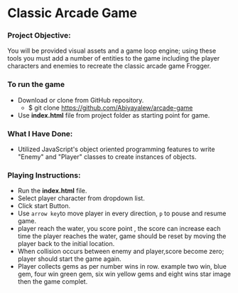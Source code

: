 # Classic Arcade Game

### Project Objective:

   You will be provided visual assets and a game loop engine; using these tools you must add a number of entities to the game including the player characters and enemies to recreate the classic arcade game Frogger.

### To run the game 

* Download or clone from GitHub repository.   
    * $ git clone   https://github.com/Abiyayalew/arcade-game
*	Use **index.html** file from project folder as starting point for game.

### What I Have Done:

  * Utilized JavaScript's object oriented programming features to write "Enemy" and "Player" classes to create instances of objects.

### Playing Instructions:

 * Run the **index.html** file. 
 * Select  player character from dropdown list.
 * Click start Button.
 * Use  `arrow key`to move player in every direction, `p` to pouse and resume game.
 * player reach the water, you score point , the score can increase each 
   time the player reaches the water, game should be reset by moving the 
   player back to the initial location.
 * When collision occurs between enemy and player,score become zero; 
   player should start the game again.
 * Player collects gems as per number wins in row. example two win, blue gem,
   four win  green gem, six win yellow gems and eight wins star image then the game complet.




